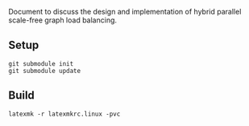 Document to discuss the design and implementation of hybrid parallel
scale-free graph load balancing.

## Setup

```
git submodule init
git submodule update
```

## Build

```
latexmk -r latexmkrc.linux -pvc
```
